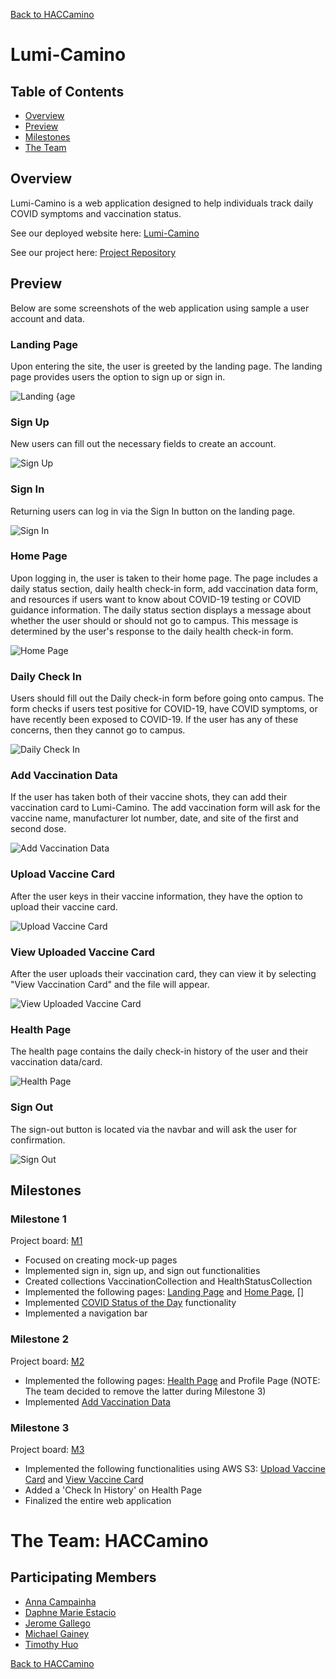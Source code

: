 [Back to HACCamino](../index.md)
# Lumi-Camino
## Table of Contents
* [Overview](#overview)
* [Preview](#preview)
* [Milestones](#milestones)
* [The Team](#the-team-haccamino)

## Overview
Lumi-Camino is a web application designed to help individuals track daily COVID symptoms and vaccination status.

See our deployed website here: [Lumi-Camino](https://lumi-camino.meteorapp.com/#/)

See our project here: [Project Repository](https://github.com/HACC-Camino/HACC-Camino)

## Preview
Below are some screenshots of the web application using sample a user account and data.
### Landing Page
Upon entering the site, the user is greeted by the landing page. The landing page provides users the option to sign up or sign in.

![Landing {age](../images/lumi-camino/landing-m3.png)

### Sign Up
New users can fill out the necessary fields to create an account.

![Sign Up](../images/lumi-camino/signup-m3.png)

### Sign In
Returning users can log in via the Sign In button on the landing page.

![Sign In](../images/lumi-camino/signin-m3.png)

### Home Page
Upon logging in, the user is taken to their home page. The page includes a daily status section, daily health check-in form, add vaccination data form, and resources if users want to know about COVID-19 testing or COVID guidance information. The daily status section displays a message about whether the user should or should not go to campus. This message is determined by the user's response to the daily health check-in form.

![Home Page](../images/lumi-camino/homepage-m3.png)

### Daily Check In
Users should fill out the Daily check-in form before going onto campus. The form checks if users test positive for COVID-19, have COVID symptoms, or have recently been exposed to COVID-19. If the user has any of these concerns, then they cannot go to campus.

![Daily Check In](../images/lumi-camino/dailycheckin-m3.png)

### Add Vaccination Data
If the user has taken both of their vaccine shots, they can add their vaccination card to Lumi-Camino. The add vaccination form will ask for the vaccine name, manufacturer lot number, date, and site of the first and second dose.

![Add Vaccination Data](../images/lumi-camino/addvaccine-m3.png)

### Upload Vaccine Card
After the user keys in their vaccine information, they have the option to upload their vaccine card.

![Upload Vaccine Card](../images/lumi-camino/uploadvaccine-m3.png)

### View Uploaded Vaccine Card
After the user uploads their vaccination card, they can view it by selecting "View Vaccination Card" and the file will appear.

![View Uploaded Vaccine Card](../images/lumi-camino/viewvaccinecard-m3.png)

### Health Page
The health page contains the daily check-in history of the user and their vaccination data/card.

![Health Page](../images/lumi-camino/healthpage-m3.png)

### Sign Out
The sign-out button is located via the navbar and will ask the user for confirmation.
        
![Sign Out](../images/lumi-camino/sign-out.png)

## Milestones
### Milestone 1
Project board: [M1](https://github.com/HACC-Camino/lumi-camino/projects/1)
* Focused on creating mock-up pages
* Implemented sign in, sign up, and sign out functionalities
* Created collections VaccinationCollection and HealthStatusCollection
* Implemented the following pages: [Landing Page](#landing-page) and [Home Page](#home-page), []
* Implemented [COVID Status of the Day](#daily-check-in) functionality
* Implemented a navigation bar

### Milestone 2
Project board: [M2](https://github.com/HACC-Camino/lumi-camino/projects/2)
* Implemented the following pages: [Health Page](#health-page) and Profile Page (NOTE: The team decided to remove the latter during Milestone 3)
* Implemented [Add Vaccination Data](#add-vaccination-data)

### Milestone 3
Project board: [M3](https://github.com/HACC-Camino/lumi-camino/projects/3)
* Implemented the following functionalities using AWS S3: [Upload Vaccine Card](#upload-vaccine-card) and [View Vaccine Card](#view-uploaded-vaccine-card)
* Added a 'Check In History' on Health Page
* Finalized the entire web application

# The Team: HACCamino
## Participating Members
- [Anna Campainha](https://github.com/annacampainha)
- [Daphne Marie Estacio](https://github.com/dmtapia)
- [Jerome Gallego](https://github.com/alohajerome)
- [Michael Gainey](https://github.com/micgainey)
- [Timothy Huo](https://github.com/timothyhuo1)

[Back to HACCamino](../index.md)